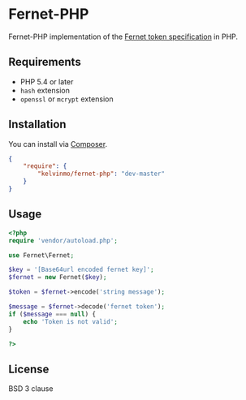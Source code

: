 # Fernet-PHP

Fernet-PHP implementation of the [Fernet token specification](https://github.com/fernet/spec/blob/master/Spec.md)
in PHP.

## Requirements

- PHP 5.4 or later
- `hash` extension
- `openssl` or `mcrypt` extension

## Installation

You can install via [Composer](http://getcomposer.org/).

```json
{
    "require": {
        "kelvinmo/fernet-php": "dev-master"
    }
}
```

## Usage

```php
<?php
require 'vendor/autoload.php';

use Fernet\Fernet;

$key = '[Base64url encoded fernet key]';
$fernet = new Fernet($key);

$token = $fernet->encode('string message');

$message = $fernet->decode('fernet token');
if ($message === null) {
    echo 'Token is not valid';
}

?>
```

## License

BSD 3 clause